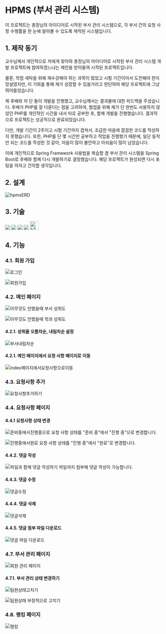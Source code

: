 # HPMS (부서 관리 시스템)
이 프로젝트는 총장님의 아이디어로 시작된 부서 관리 시스템으로, 각 부서 간의 요청 사항 수행률을 한 눈에 알아볼 수 있도록 제작된 시스템입니다.

## 1. 제작 동기
교수님께서 개인적으로 저에게 찾아와 총장님의 아이디어로 시작된 부서 관리 시스템 개발 프로젝트에 참여하겠느냐는 제안을 받아들여 시작된 프로젝트입니다.

물론, 학점 세탁을 위해 재수강해야 하는 과목이 많았고 시험 기간이어서 도전해야 한지 망설였지만, 이 기회를 통해 제가 성장할 수 있을거라고 판단하여 해당 프로젝트에 그냥 뛰어들었습니다.

제 후배와 저 단 둘이 개발을 진행했고, 교수님께서는 결과물에 대한 피드백을 주셨습니다. 후배가 PHP를 잘 다룬다는 점을 고려하여, 협업을 위해 제가 단 한번도 사용하지 않았던 PHP를 개인적인 시간을 내서 따로 공부한 후, 함께 개발을 진행했습니다. 결과적으로 프로젝트는 성공적으로 완료되었습니다.

다만, 개발 기간이 2주이고 시험 기간까지 겹쳐서, 조급한 마음에 깔끔한 코드를 작성하지 못했습니다. 또한, PHP를 단 몇 시간만 공부하고 작업을 진행했기 때문에, 일단 동작만 되는 코드를 작성한 것 같아, 마음이 많이 불안하고 아쉬움이 많이 남았습니다.

이에 개인적으로 Spring Framework 사용법을 복습할 겸 부서 관리 시스템을 Spring Boot로 후배와 함께 다시 개발하기로 결정했습니다. 해당 프로젝트가 완성되면 다시 포팅을 하자고 건의할 생각입니다.

## 2. 설계
![hpmsERD](https://github.com/coldsteelpope/hpms/assets/128117575/a44ff3cc-0a52-4d50-a9d7-3f812caeb6e0)

## 3. 기술
<img src="https://img.shields.io/badge/java-007396?style=for-the-badge&logo=java&logoColor=white"> <img src="https://img.shields.io/badge/springboot-6DB33F?style=for-the-badge&logo=spring&logoColor=white"> <img src="https://img.shields.io/badge/bootstrap-7952B3?style=for-the-badge&logo=bootstrap&logoColor=white"> <img src="https://img.shields.io/badge/thymeleaf-005F0F?style=for-the-badge&logo=thymeleaf&logoColor=white"> <img src="https://github.com/coldsteelpope/minitube/assets/128117575/67c28619-635c-42a4-a39a-a48dec9b1201" alt="h2database" height="27.99">

## 4. 기능

### 4.1. 회원 가입
![로그인](https://github.com/coldsteelpope/hpms/assets/128117575/a2e8f618-62a9-4be0-92d6-5e14087eaf07)

![회원가입](https://github.com/coldsteelpope/hpms/assets/128117575/7da47a05-6210-4372-bd28-1ade213d7724)

### 4.2. 메인 페이지
![아무것도 안했을때 부서 성취도](https://github.com/coldsteelpope/hpms/assets/128117575/134bc652-9435-4b44-85af-1570258b5789)

![아무것도 안했을때 학과 성취도](https://github.com/coldsteelpope/hpms/assets/128117575/a3f1c88d-39e8-40d9-a4fd-2836d138e467)

#### 4.2.1. 성취율 오름차순, 내림차순 설정
![부서내림차순](https://github.com/coldsteelpope/hpms/assets/128117575/92745e2f-4a31-4125-ada3-d2c9d8c676ba)

#### 4.2.1. 메인 페이지에서 요청 사항 페이지로 이동
![index페이지에서요청사항으로이동](https://github.com/coldsteelpope/hpms/assets/128117575/06c4e31c-2911-4d38-9abb-18a719574185)

### 4.3. 요청사항 추가
![요청사항추가하기](https://github.com/coldsteelpope/hpms/assets/128117575/cbfaf1d9-79e6-4c0e-9b26-9b3916a6a678)

### 4.4. 요청사항 페이지
#### 4.4.1 요청사항 상태 변경
![준비중에서진행중으로](https://github.com/coldsteelpope/hpms/assets/128117575/4e5449b2-4970-4e1e-877c-9bf5f2aa556d)
요청 사항 상태를 "준비 중"에서 "진행 중"으로 변경합니다.

![진행중에서완료](https://github.com/coldsteelpope/hpms/assets/128117575/0c9f0fad-aff6-4db2-87bc-441eb819d235)
요청 사항 상태를 "진행 중"에서 "완료"로 변경합니다.

#### 4.4.2. 댓글 작성
![파일과 함께 댓글 작성하기](https://github.com/coldsteelpope/hpms/assets/128117575/3c70af8d-16c4-48be-83ca-dbc1f8c7f724)
파일까지 첨부해 댓글 작성이 가능합니다.

#### 4.4.3. 댓글 수정
![댓글수정](https://github.com/coldsteelpope/hpms/assets/128117575/0ba6940f-8a68-4224-8cbc-ec6126f276b0)

#### 4.4.4. 댓글 삭제
![댓글삭제](https://github.com/coldsteelpope/hpms/assets/128117575/8b8ce378-5723-4073-b6a8-35a0465f07bf)

#### 4.4.5. 댓글 첨부 파일 다운로드
![댓글 파일 다운로드](https://github.com/coldsteelpope/hpms/assets/128117575/30bf48be-6390-4195-8214-226f7d2ba77d)

### 4.7. 부서 관리 페이지
![회원 관리 페이지](https://github.com/coldsteelpope/hpms/assets/128117575/7a701bfc-9a9c-47b0-b20e-5c18d02abb6f)

#### 4.7.1. 부서 관리 상태 변경하기
![팀원상태고치기](https://github.com/coldsteelpope/hpms/assets/128117575/2057e1a6-d93a-4ad1-b710-139645e8dc67)

![팀원상태 부정적으로 고치기](https://github.com/coldsteelpope/hpms/assets/128117575/5b16fd0d-084b-4191-b6eb-e422a4aac50c)

### 4.8. 랭킹 페이지
![랭킹](https://github.com/coldsteelpope/hpms/assets/128117575/898a827a-ed26-424b-a786-18aee3fa7815)

